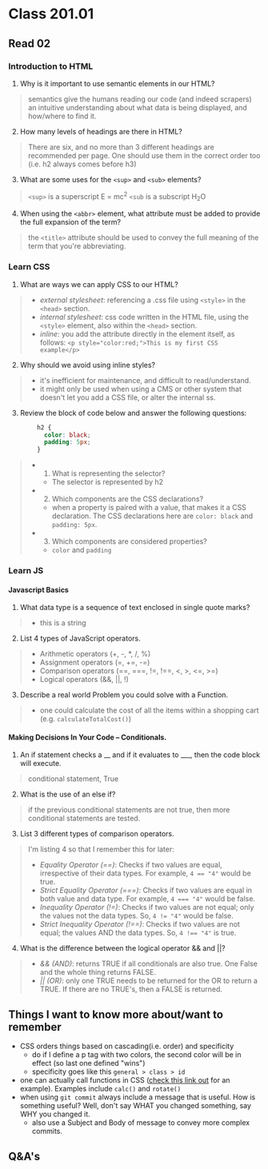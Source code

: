# Class 201.01

## Read 02

### Introduction to HTML
1. Why is it important to use semantic elements in our HTML?
> semantics give the humans reading our code (and indeed scrapers) an intuitive understanding about what data is being displayed, and how/where to find it.

2. How many levels of headings are there in HTML?
> There are six, and no more than 3 different headings are recommended per page. One should use them in the correct order too (i.e. h2 always comes before h3)

3. What are some uses for the `<sup>` and `<sub>` elements?
> `<sup>` is a superscript E = mc<sup>2</sup>
> `<sub` is a subscript H<sub>2</sub>O

4. When using the `<abbr>` element, what attribute must be added to provide the full expansion of the term?
> the `<title>` attribute should be used to convey the full meaning of the term that you're abbreviating.

### Learn CSS
1. What are ways we can apply CSS to our HTML?
> - *external stylesheet*: referencing a .css file using `<style>` in the `<head>` section.
> - *internal stylesheet*: css code written in the HTML file, using the `<style>` element, also within the `<head>` section.
> - *inline*: you add the attribute directly in the element itself, as follows:
```<p style="color:red;">This is my first CSS example</p>```


2. Why should we avoid using inline styles?
> - it's inefficient for maintenance, and difficult to read/understand.
> - it might only be used when using a CMS or other system that doesn't let you add a CSS file, or alter the internal ss.


3. Review the block of code below and answer the following questions:
```css
        h2 {
          color: black;
          padding: 5px;
        }
```
> - 1. What is representing the selector?
>   - The selector is represented by h2
> - 2. Which components are the CSS declarations?
>   - when a property is paired with a value, that makes it a CSS declaration. The CSS declarations here are `color: black` and `padding: 5px`.
> - 3. Which components are considered properties?
>   - `color` and `padding`

### Learn JS
#### Javascript Basics
1. What data type is a sequence of text enclosed in single quote marks?
> - this is a string
2. List 4 types of JavaScript operators.
> - Arithmetic operators (+, -, *, /, %)
> - Assignment operators (=, +=, -=)
> - Comparison operators (==, ===, !=, !==, <, >, <=, >=)
> - Logical operators (&&, ||, !)

3. Describe a real world Problem you could solve with a Function.
> - one could calculate the cost of all the items within a shopping cart (e.g. `calculateTotalCost()`)

#### Making Decisions In Your Code – Conditionals.
1. An if statement checks a __ and if it evaluates to ___, then the code block will execute.
> conditional statement, True

2. What is the use of an else if?
> if the previous conditional statements are not true, then more conditional statements are tested.

3. List 3 different types of comparison operators.
>I'm listing 4 so that I remember this for later:
>- *Equality Operator (==)*: Checks if two values are equal, irrespective of their data types. For example, `4 == "4"` would be true.
> - *Strict Equality Operator (===)*: Checks if two values are equal in both value and data type. For example, `4 === "4"` would be false.
> - *Inequality Operator (!=)*: Checks if two values are not equal; only the values not the data types. So, `4 != "4"` would be false.
> - *Strict Inequality Operator (!==)*: Checks if two values are not equal; the values AND the data types. So, `4 !== "4"` is true.

4. What is the difference between the logical operator && and ||?
>- *&& (AND)*: returns TRUE if all conditionals are also true. One False and the whole thing returns FALSE.
>- *|| (OR)*: only one TRUE needs to be returned for the OR to return a TRUE. If there are no TRUE's, then a FALSE is returned.



## Things I want to know more about/want to remember
- CSS orders things based on cascading(i.e. order) and specificity
  - do if I define a p tag with two colors, the second color will be in effect (so last one defined "wins")
  - specificity goes like this `general > class > id`
- one can actually call functions in CSS ([check this link out](https://developer.mozilla.org/en-US/docs/Learn/CSS/First_steps/How_CSS_is_structured#properties_and_values) for an example). Examples include `calc()` and `rotate()`
- when using `git commit` always include a message that is useful. How is something useful? Well, don't say WHAT you changed something, say WHY you changed it.
  - also use a Subject and Body of message to convey more complex commits.



## Q&A's


